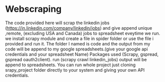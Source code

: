 # Webscraping
The code provided here will scrap the linkedin jobs (https://in.linkedin.com/company/linkedin/jobs) and give append unique ,remote, (excluding USA and Canada) jobs to spreadsheet eveytime we run.
we install scrapy module and create a file in spider folder or use the file i provided and run it.
The folder I named is code and the output from my code will be append to my google spreadsheets.(give your google api credentials and your spreadsheet Name)
Packages used (Scrapy, gspread, gspread oauth2client).
run  (scrapy crawl linkedin_jobs) output will be append to spreadsheets.
You can run whole project just cloning srapy_project folder directly to your system and giving your own API credentials.
